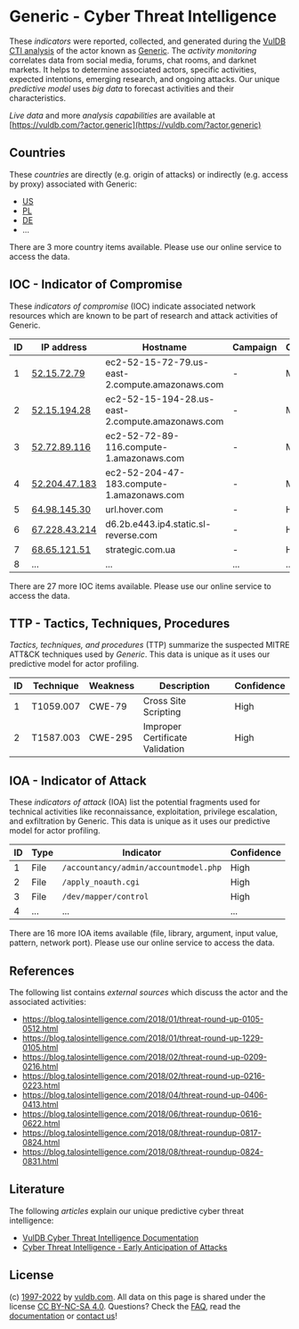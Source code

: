 # Generic - Cyber Threat Intelligence

These _indicators_ were reported, collected, and generated during the [VulDB CTI analysis](https://vuldb.com/?kb.cti) of the actor known as [Generic](https://vuldb.com/?actor.generic). The _activity monitoring_ correlates data from social media, forums, chat rooms, and darknet markets. It helps to determine associated actors, specific activities, expected intentions, emerging research, and ongoing attacks. Our unique _predictive model_ uses _big data_ to forecast activities and their characteristics.

_Live data_ and more _analysis capabilities_ are available at [https://vuldb.com/?actor.generic](https://vuldb.com/?actor.generic)

## Countries

These _countries_ are directly (e.g. origin of attacks) or indirectly (e.g. access by proxy) associated with Generic:

* [US](https://vuldb.com/?country.us)
* [PL](https://vuldb.com/?country.pl)
* [DE](https://vuldb.com/?country.de)
* ...

There are 3 more country items available. Please use our online service to access the data.

## IOC - Indicator of Compromise

These _indicators of compromise_ (IOC) indicate associated network resources which are known to be part of research and attack activities of Generic.

ID | IP address | Hostname | Campaign | Confidence
-- | ---------- | -------- | -------- | ----------
1 | [52.15.72.79](https://vuldb.com/?ip.52.15.72.79) | ec2-52-15-72-79.us-east-2.compute.amazonaws.com | - | Medium
2 | [52.15.194.28](https://vuldb.com/?ip.52.15.194.28) | ec2-52-15-194-28.us-east-2.compute.amazonaws.com | - | Medium
3 | [52.72.89.116](https://vuldb.com/?ip.52.72.89.116) | ec2-52-72-89-116.compute-1.amazonaws.com | - | Medium
4 | [52.204.47.183](https://vuldb.com/?ip.52.204.47.183) | ec2-52-204-47-183.compute-1.amazonaws.com | - | Medium
5 | [64.98.145.30](https://vuldb.com/?ip.64.98.145.30) | url.hover.com | - | High
6 | [67.228.43.214](https://vuldb.com/?ip.67.228.43.214) | d6.2b.e443.ip4.static.sl-reverse.com | - | High
7 | [68.65.121.51](https://vuldb.com/?ip.68.65.121.51) | strategic.com.ua | - | High
8 | ... | ... | ... | ...

There are 27 more IOC items available. Please use our online service to access the data.

## TTP - Tactics, Techniques, Procedures

_Tactics, techniques, and procedures_ (TTP) summarize the suspected MITRE ATT&CK techniques used by _Generic_. This data is unique as it uses our predictive model for actor profiling.

ID | Technique | Weakness | Description | Confidence
-- | --------- | -------- | ----------- | ----------
1 | T1059.007 | CWE-79 | Cross Site Scripting | High
2 | T1587.003 | CWE-295 | Improper Certificate Validation | High

## IOA - Indicator of Attack

These _indicators of attack_ (IOA) list the potential fragments used for technical activities like reconnaissance, exploitation, privilege escalation, and exfiltration by Generic. This data is unique as it uses our predictive model for actor profiling.

ID | Type | Indicator | Confidence
-- | ---- | --------- | ----------
1 | File | `/accountancy/admin/accountmodel.php` | High
2 | File | `/apply_noauth.cgi` | High
3 | File | `/dev/mapper/control` | High
4 | ... | ... | ...

There are 16 more IOA items available (file, library, argument, input value, pattern, network port). Please use our online service to access the data.

## References

The following list contains _external sources_ which discuss the actor and the associated activities:

* https://blog.talosintelligence.com/2018/01/threat-round-up-0105-0512.html
* https://blog.talosintelligence.com/2018/01/threat-round-up-1229-0105.html
* https://blog.talosintelligence.com/2018/02/threat-round-up-0209-0216.html
* https://blog.talosintelligence.com/2018/02/threat-round-up-0216-0223.html
* https://blog.talosintelligence.com/2018/04/threat-round-up-0406-0413.html
* https://blog.talosintelligence.com/2018/06/threat-roundup-0616-0622.html
* https://blog.talosintelligence.com/2018/08/threat-roundup-0817-0824.html
* https://blog.talosintelligence.com/2018/08/threat-roundup-0824-0831.html

## Literature

The following _articles_ explain our unique predictive cyber threat intelligence:

* [VulDB Cyber Threat Intelligence Documentation](https://vuldb.com/?kb.cti)
* [Cyber Threat Intelligence - Early Anticipation of Attacks](https://www.scip.ch/en/?labs.20201022)

## License

(c) [1997-2022](https://vuldb.com/?kb.changelog) by [vuldb.com](https://vuldb.com/?kb.about). All data on this page is shared under the license [CC BY-NC-SA 4.0](https://creativecommons.org/licenses/by-nc-sa/4.0/). Questions? Check the [FAQ](https://vuldb.com/?kb.faq), read the [documentation](https://vuldb.com/?kb) or [contact us](https://vuldb.com/?contact)!
